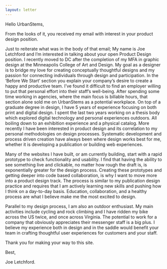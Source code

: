 ```yaml
---
layout: letter
---
```


Hello UrbanStems,

From the looks of it, you received my email with interest in your product design position.

Just to reiterate what was in the body of that email; My name is Joe Letchford and I’m interested in talking about your open Product Design position. I recently moved to DC after the completion of my MFA in graphic design at the Minneapolis College of Art and Design. My goal as a designer is to bridge my love for creating conceptually thoughtful designs and my passion for connecting individuals through design and participation. In the ‘Before We Start’ section you explain your company’s desire to create a happy and productive team. I’ve found it difficult to find an employer willing to put that personal effort into their staff’s well-being. After spending some time working in agencies, where the main focus is billable hours, that section alone sold me on UrbanStems as a potential workplace. On top of a graduate degree in design, I have 5 years of experience focusing on both print and digital design. I spent the last two years working on a thesis body which explored digital technology and personal experiences outdoors. All boiling down to an exhibition experience and a physical catalog. More recently I have been interested in product design and its correlation to my personal methodologies on design processes. Systematic development and process driven creation have always been where design works best for me, whether it is developing a publication or building web experiences.

Many of the websites I have built, or am currently building, start with a rapid prototype to check functionality and usability. I find that having the ability to see something live and clickable, no matter how rough the draft is, is exponentially greater for the design process. Creating these prototypes and getting deeper into code based collaboration, is why I want to move more into a product design track. The process is similar to my publication design practice and requires that I am actively learning new skills and pushing how I think on a day-to-day basis. Education, collaboration, and a healthy process are what I believe make me the most excited to design.

Parallel to my design process, I am also an outdoor enthusiast. My main activities include cycling and rock climbing and I have ridden my bike across the US twice, and once across Virginia. The potential to work for a company that obviously appreciates their messenger staff is a big plus. I believe my experience both in design and in the saddle would benefit your team in crafting thoughtful user experiences for customers and your staff.

Thank you for making your way to this site.

Best,

Joe Letchford.
